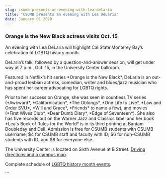 ```yaml
---
slug: csumb-presents-an-evening-with-lea-delaria
title: "CSUMB presents an evening with Lea DeLaria"
date: January 01 2020
---
```


 
<h3>Orange is the New Black actress visits Oct. 15</h3>
<p>
  An evening with Lea DeLaria will highlight Cal State Monterey Bay’s
  celebration of LGBTQ history month.
</p>
<p>
  DeLaria’s talk, followed by a question&#45;and&#45;answer session, will get
  under way at 7 p.m., Oct. 15, in the University Center ballroom.
</p>
<p>
  Featured in Netflix’s hit series &#42;Orange is the New Black&#42;, DeLaria is
  an out&#45;and&#45;proud lesbian actress, comedian, writer and blues/jazz
  musician who has spent her career advocating for LGBTQ rights.
</p>
<p>
  Prior to her success on Orange, she was seen in countless TV series
  &#40;&#42;Awkward&#42;, &#42;Californication&#42;, &#42;The Oblongs&#42;,
  &#42;One Life to Live&#42;, &#42;Law and Order SVU&#42;, &#42;Will and
  Grace&#42;, &#42;Friends&#42; to name a few&#41;, and movies &#40;&#42;First
  Wives Club&#42;, &#42;Dear Dumb Diary&#42;, &#42;Edge of Seventeen&#42;&#41;.
  She also has five records out on the Warner Jazz and Classics label and her
  book &#42;Lea's Book of Rules for the World&#42; is in its third printing at
  Bantam Doubleday and Dell. Admission is free for CSUMB students with CSUMB
  username; $4 for CSUMB staff and faculty with ID; $6 for non&#45;CSUMB
  students with ID; and $8 for everyone else.
</p>
<p>
  The University Center is located on Sixth Avenue at B Street.
  <a href="https://csumb.edu/maps">Driving directions and a campus map</a>.
</p>
<p>
  Complete schedule of
  <a href="https://activities.csumb.edu/out&#45;ober&#45;history&#45;month"
    >LGBTQ history month events</a
  >.
</p>
```
